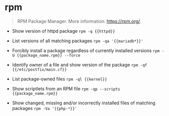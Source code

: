 # rpm
> RPM Package Manager.
> More information: <https://rpm.org/>.

- Show version of httpd package
`rpm -q {{httpd}}`

- List versions of all matching packages
`rpm -qa '{{mariadb*}}'`

- Forcibly install a package regardless of currently installed versions
`rpm -U {{package_name.rpm}} --force`

- Identify owner of a file and show version of the package
`rpm -qf {{/etc/postfix/main.cf}}`

- List package-owned files
`rpm -ql {{kernel}}`

- Show scriptlets from an RPM file
`rpm -qp --scripts {{package_name.rpm}}`

- Show changed, missing and/or incorrectly installed files of matching packages
`rpm -Va '{{php-*}}'`

